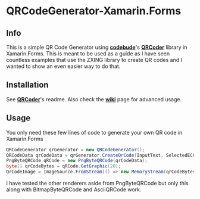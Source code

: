 # QRCodeGenerator-Xamarin.Forms

## Info
This is a simple QR Code Generator using [**codebude**](https://github.com/codebude)'s [**QRCoder**](https://github.com/codebude/QRCoder) library in Xamarin.Forms. This is meant to be used as a guide as I have seen countless examples that use the ZXING library to create QR codes and I wanted to show an even easier way to do that.

## Installation
See [**QRCoder**](https://github.com/codebude/QRCoder)'s readme. Also check the [**wiki**](https://github.com/codebude/QRCoder) page for advanced usage.

## Usage
You only need these few lines of code to generate your own QR code in Xamarin.Forms
```csharp
QRCodeGenerator qrGenerator = new QRCodeGenerator();
QRCodeData qrCodeData = qrGenerator.CreateQrCode(InputText, SelectedECCLevel);
PngByteQRCode qRCode = new PngByteQRCode(qrCodeData);
byte[] qrCodeBytes = qRCode.GetGraphic(20);
QrCodeImage = ImageSource.FromStream(() => new MemoryStream(qrCodeBytes));
```

I have tested the other renderers aside from PngByteQRCode but only this along with BitmapByteQRCode and AsciiQRCode work.
